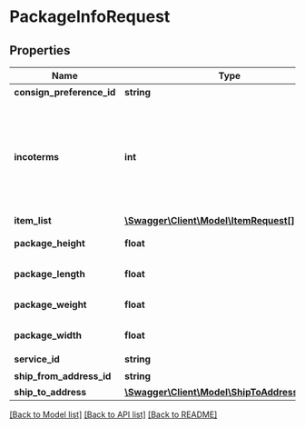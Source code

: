 # PackageInfoRequest

## Properties
Name | Type | Description | Notes
------------ | ------------- | ------------- | -------------
**consign_preference_id** | **string** | 交运偏好ID | 
**incoterms** | **int** | 国贸条规，可用值:0 - DDP(卖家承担关税) 1 - DDU(买家承担关税) 为空时默认值为DDU | [optional] 
**item_list** | [**\Swagger\Client\Model\ItemRequest[]**](ItemRequest.md) |  | [optional] 
**package_height** | **float** | 包裹高度（cm） | 
**package_length** | **float** | 包裹长度（cm） | 
**package_weight** | **float** | 包裹重量（g） | 
**package_width** | **float** | 包裹宽度（cm） | 
**service_id** | **string** | 物流服务ID | 
**ship_from_address_id** | **string** | 发货地址ID | 
**ship_to_address** | [**\Swagger\Client\Model\ShipToAddressRequest**](ShipToAddressRequest.md) |  | 

[[Back to Model list]](../README.md#documentation-for-models) [[Back to API list]](../README.md#documentation-for-api-endpoints) [[Back to README]](../README.md)


